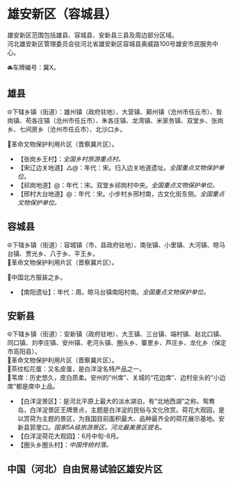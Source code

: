 # 雄安新区（容城县）  
雄安新区范围包括雄县、容城县、安新县三县及周边部分区域。   
河北雄安新区管理委员会驻河北省雄安新区容城县奥威路100号雄安市民服务中心。   

🚘车牌编号：冀X。  
  
## 雄县
🌐下辖乡镇（街道）：雄州镇（政府驻地）、大营镇、鄚州镇（沧州市任丘市）、昝岗镇、苟各庄镇（沧州市任丘市）、朱各庄镇、龙湾镇、米家务镇、双堂乡、张岗乡、七间房乡（沧州市任丘市）、北沙口乡。  
  
🚩革命文物保护利用片区（晋察冀片区）。   
  
* 【张岗乡王村】：*全国乡村旅游重点村。*  
* 【宋辽边关地道】△@：年代：宋。归入边关地道遗址。*全国重点文物保护单位。*  
* 【祁岗地道】@：年代：宋。双堂乡祁岗村中央。*全国重点文物保护单位。*  
* 【邢村大台地道】@：年代：宋。小步村乡邢村南，古文化街东侧。*全国重点文物保护单位。*  
  
## 容城县  
🌐下辖乡镇（街道）：容城镇（市、县政府驻地）、南张镇、小里镇、大河镇、晾马台镇、贾光乡、八于乡、平王乡。  
🚩革命文物保护利用片区（晋察冀片区）。   
  
🧊中国北方服装之乡。   
  
* 【南阳遗址】：年代：周。晾马台镇南阳村南。*全国重点文物保护单位。*  
  
## 安新县  
🌐下辖乡镇（街道）：安新镇（政府驻地）、大王镇、三台镇、端村镇、赵北口镇、同口镇、刘李庄镇、安州镇、老河头镇、圈头乡、寨里乡、芦庄乡、龙化乡（保定市高阳县）。  
 🚩革命文物保护利用片区（晋察冀片区）。   
🍴茶纹松花蛋：又名皮蛋，是白洋淀名特产品之一。   
🧊苇席：历史悠久，皮白质柔。安州的“州席”、关城的“花边席”、边村垒头的“小边席”都是席中上品。   
  
* 【白洋淀景区】：是河北平原上最大的淡水湖泊，有“北地西湖”之称。鸳鸯岛，白洋淀景区王牌景点，主题是白洋淀的民俗与文化欣赏。荷花大观园，是以赏荷为主题的景区，为我国目前面积最大、品种最齐全的荷花展示基地。安新县郭里口。*国家5A级旅游景区。河北最美景区提名。*  
* 【白洋淀荷花大观园】：6月中旬-8月。   
* 【圈头乡圈头村】：*中国传统村落。*    
  
## 中国（河北）自由贸易试验区雄安片区